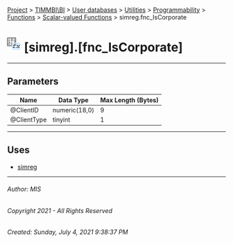 #### 

[Project](../../../../../../index.md) > [TIMMBI\\BI](../../../../../index.md) > [User databases](../../../../index.md) > [Utilities](../../../index.md) > [Programmability](../../index.md) > [Functions](../index.md) > [Scalar-valued Functions](Scalar-valued_Functions.md) > simreg.fnc_IsCorporate

# ![Scalar-valued Functions](../../../../../../Images/Function_Scalar32.png) [simreg].[fnc_IsCorporate]

---

## <a name="#parameters"></a>Parameters

| Name | Data Type | Max Length (Bytes) |
|---|---|---|
| @ClientID | numeric(18,0) | 9 |
| @ClientType | tinyint | 1 |


---

## <a name="#uses"></a>Uses

* [simreg](../../../Security/Schemas/simreg.md)


---

###### Author:  MIS

###### Copyright 2021 - All Rights Reserved

###### Created: Sunday, July 4, 2021 9:38:37 PM

